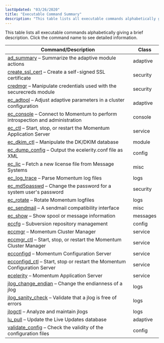 ```yaml
---
lastUpdated: "03/26/2020"
title: "Executable Command Summary"
description: "This table lists all executable commands alphabetically giving a brief description Click the command name to see detailed information Table 68 1 Executable commands Command Description Class ad summary Summarize the adaptive module actions adaptive create ssl cert Create a self signed SSL certificate security credmgr Manipulate credentials used with..."
---
```


This table lists all executable commands alphabetically giving a brief description. Click the command name to see detailed information.

<a name="exe.commands-all"></a> 


| Command/Description | Class |
| --- | --- |
| [ad_summary](/momentum/4/executable/ad-summary) – Summarize the adaptive module actions | adaptive |
| [create_ssl_cert](/momentum/4/executable/create-ssl-cert) – Create a self-signed SSL certificate | security |
| [credmgr](/momentum/4/executable/credmgr) – Manipulate credentials used with the securecreds module | security |
| [ec_adtool](/momentum/4/executable/ec-adtool) – Adjust adaptive parameters in a cluster configuration | adaptive |
| [ec_console](/momentum/4/executable/ec-console) – Connect to Momentum to perform introspection and administration | console |
| [ec_ctl](/momentum/4/executable/ec-ctl) – Start, stop, or restart the Momentum Application Server | service |
| [ec_dkim_ctl](/momentum/4/executable/ec-dkim-ctl) – Manipulate the DK/DKIM database | module |
| [ec_dump_config](/momentum/4/executable/ec-dump-config) – Output the ecelerity.conf file as XML | config |
| [ec_lic](/momentum/4/executable/ec-lic) – Fetch a new license file from Message Systems | misc |
| [ec_log_trace](/momentum/4/executable/ec-log-trace) – Parse Momentum log files | logs |
| [ec_md5passwd](/momentum/4/executable/ec-md-5-passwd) – Change the password for a system user's password | security |
| [ec_rotate](/momentum/4/executable/ec-rotate) – Rotate Momentum logfiles | logs |
| [ec_sendmail](/momentum/4/executable/ec-sendmail) – A sendmail compatibility interface | misc |
| [ec_show](/momentum/4/executable/ec-show) – Show spool or message information | messages |
| [eccfg](/momentum/4/executable/eccfg) – Subversion repository management | config |
| [eccmgr](/momentum/4/executable/eccmgr) – Momentum Cluster Manager | service |
| [eccmgr_ctl](/momentum/4/executable/eccmgr-ctl) – Start, stop, or restart the Momentum Cluster Manager | service |
| [ecconfigd](/momentum/4/executable/ecconfigd) – Momentum Configuration Server | service |
| [ecconfigd_ctl](/momentum/4/executable/ecconfigd-ctl) – Start, stop or restart the Momentum Configuration Server | service |
| [ecelerity](/momentum/4/executable/ecelerity) – Momentum Application Server | service |
| [jlog_change_endian](/momentum/4/executable/jlog-change-endian) – Change the endianness of a jlog | logs |
| [jlog_sanity_check](/momentum/4/executable/jlog-sanity-check) – Validate that a jlog is free of errors | logs |
| [jlogctl](/momentum/4/executable/jlogctl) – Analyze and maintain jlogs | logs |
| [lu_pull](/momentum/4/executable/lu-pull) – Update the Live Updates database | adaptive |
| [validate_config](/momentum/4/executable/validate-config) – Check the validity of the configuration files | config |